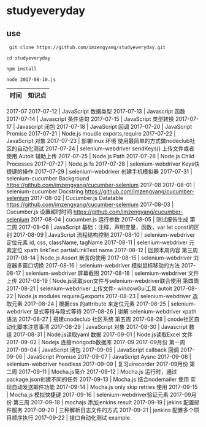 # studyeveryday
## use
` git clone https://github.com/imzengyang/studyeveryday.git`

`cd studyeveryday`

`npm install`  

`node 2017-08-10.js`


|时间|知识点| 
|--|--|
2017-07
2017-07-12 | JavaScript 数据类型
2017-07-13 | Javascript 函数
2017-07-14 | Javascript 条件语句
2017-07-15 | JavaScript 类型转换 
2017-07-17 | Javascript 闭包
2017-07-18 | JavaScript 回调
2017-07-20 | JavaScript Promise
2017-07-21 | Node.js moudle exports,require
2017-07-22 | JavaScript 对象
2017-07-23 | 部署linux 环境 使用最简单的方式做nodeclub社区的自动化测试
2017-07-24 | selenium-webdriver sendKeys() 上传文件或者使用 AutoIt 辅助上传 
2017-07-25 | Node.js Path
2017-07-26 | Node.js Child Processes
2017-07-27 | Node.js fs
2017-07-28 | selenium-webdriver Keys快捷键的操作
2017-07-29 | selenium-webdriver 创建手机模拟器
2017-07-31 | selenium-cucumber Background https://github.com/imzengyang/cucumber-selenium
2017-08
2017-08-01 | selenium-cucumber Docstring  https://github.com/imzengyang/cucumber-selenium
2017-08-02 | Cucumber.js Datatable https://github.com/imzengyang/cucumber-selenium
2017-08-03 | Cucumber.js 设置超时时间 https://github.com/imzengyang/cucumber-selenium
2017-08-04 | cucumber.js 运行参数
2017-08-05 | 测试报告生成
第二周
2017-08-08 | JavaScript 基础：注释，声明变量，函数，var let const的区别
2017-08-09 | JavaScript 流程结构控制
2017-08-10 | selenium-webdriver 定位元素 id, css, className, tagName
2017-08-11 | selenium-webdriver 元素定位 xpath linkText partialLinkText name
2017-08-12 | 回顾本周内容
第三周
2017-08-14 | Node.js Assert 断言的使用
2017-08-15 | selenium-webdriver 浏览器多窗口切换
2017-08-16 | selenium-webdriver 模拟鼠标移动的方法
2017-08-17 | selenium-webdriver 屏幕截图
2017-08-18 | selemium-webdriver 文件上传
2017-08-19 | Node.js读取json文件与selenium-webdriver联合使用
第四周
2017-08-21 | selenium-webdriver 上传文件- windowGui工具 autoit
2017-08-22 | Node.js modules require与exports
2017-08-23 | selenium-webdriver 选取元素
2017-08-24 | 根据css 的attribute 来定位元素
2017-08-25 | selenium-webdriver 显式等待与隐式等待
2017-08-26 | 讲解 selenium-webdriver xpath 语法
2017-08-27 | 搭建cnodeclub 社区系统
第五周
2017-08-28 | cnode社区自动化脚本注意事项
2017-08-29 | JavaScript 对象
2017-08-30 | Javascript 数组
2017-08-31 | Node.js读取yaml 数据
2017-09-01 | Node.js读取Excel 文件
2017-09-02 | Nodejs 连接mongodb数据库
2017-09
2017-09月份 第一周
2017-09-04 | JavaScript 闭包
2017-09-05 | JavaScript callback 回调
2017-09-06 | JavaScript Promise 
2017-09-07 | JavaScript Aysnc
2017-09-08 | selenium-webdriver headless
2017-09-09 | 复习uirecorder
2017-09月份 第二周
2017-09-11 | Mocha.js简介
2017-09-12 | Mocha.js 运行时，通过package.json创建不同的任务
2017-09-13 | Mocha.js 结合nodemailer 使用 实现自动发送邮件功能
2017-09-14 | Mocha.js only skip retries 使用
2017-09-15 | Mocha.js 模拟快捷键
2017-09-16 | selenium-webdriver验证元素
2017-09月份 第三周
2017-09-18 | mochajs 添加jenkins result
2017-09-19 | jekins 配置邮件服务
2017-09-20 | 三种解析日志文件的方式
2017-09-21 | jenkins 配置多个项目顺序执行
2017-09-22 | 接口自动化测试 example